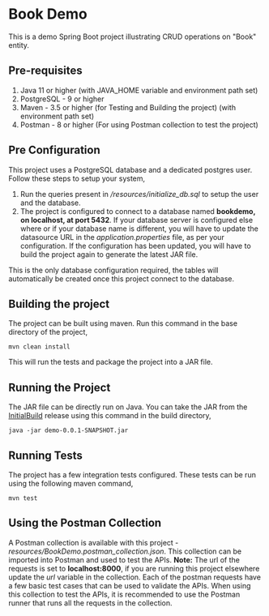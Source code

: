 # Book Demo
This is a demo Spring Boot project illustrating CRUD operations on "Book" entity.

## Pre-requisites
1. Java 11 or higher (with JAVA_HOME variable and environment path set)
2. PostgreSQL - 9 or higher
2. Maven - 3.5 or higher (for Testing and Building the project) (with environment path set)
3. Postman - 8 or higher (For using Postman collection to test the project)

## Pre Configuration
This project uses a PostgreSQL database and a dedicated postgres user.
Follow these steps to setup your system,
1. Run the queries present in */resources/initialize_db.sql* to setup the user and the database.
2. The project is configured to connect to a database named **bookdemo, on localhost, at port 5432**. If your database server is configured else where or if your database name is different, you will have to update the datasource URL in the *application.properties* file, as per your configuration. If the configuration has been updated, you will have to build the project again to generate the latest JAR file.

This is the only database configuration required, the tables will automatically be created once this project connect to the database.

## Building the project
The project can be built using maven. Run this command in the base directory of the project,
```
mvn clean install
```
This will run the tests and package the project into a JAR file.

## Running the Project
The JAR file can be directly run on Java.
You can take the JAR from the [InitialBuild](https://github.com/Adnan-Sait/BookDemo/releases/tag/v0.0.1-alpha) release
 using this command in the build directory,
```
java -jar demo-0.0.1-SNAPSHOT.jar
```

## Running Tests
The project has a few integration tests configured. These tests can be run using the following maven command,
```
mvn test
```

## Using the Postman Collection
A Postman collection is available with this project - *resources/BookDemo.postman_collection.json*. This collection can be imported into Postman and used to test the APIs.
**Note:** The url of the requests is set to **localhost:8000**, if you are running this project elsewhere update the *url* variable in the collection.
Each of the postman requests have a few basic test cases that can be used to validate the APIs. When using this collection to test the APIs, it is recommended to use the Postman runner that runs all the requests in the collection.

